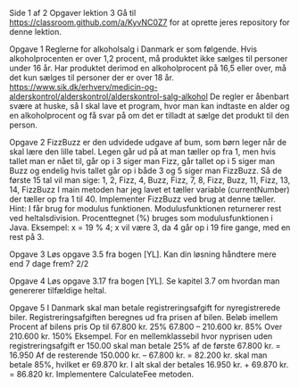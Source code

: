 
Side
1
af 2
Opgaver lektion 3
Gå til https://classroom.github.com/a/KyvNC0Z7 for at oprette jeres repository for denne
lektion.




Opgave 1
Reglerne for alkoholsalg i Danmark er som følgende.
Hvis alkoholprocenten er over 1,2 procent, må produktet ikke sælges til personer
under 16 år.
Har produktet derimod en alkoholprocent på 16,5 eller over, må det kun sælges til
personer der er over 18 år.
https://www.sik.dk/erhverv/medicin-og-alderskontrol/alderskontrol/alderskontrol-salg-alkohol
De regler er åbenbart svære at huske, så I skal lave et program, hvor man kan indtaste en alder
og en alkoholprocent og få svar på om det er tilladt at sælge det produkt til den person.
  

Opgave 2
   FizzBuzz er den udvidede udgave af bum, som børn leger når de skal lære den lille tabel.
   Legen går ud på at man tæller op fra 1, men hvis tallet man er nået til, går op i 3 siger man
   Fizz, går tallet op i 5 siger man Buzz og endelig hvis tallet går op i både 3 og 5 siger man
   FizzBuzz.
   Så de første 15 tal vil man sige:
   1, 2, Fizz, 4, Buzz, Fizz, 7, 8, Fizz, Buzz, 11, Fizz, 13, 14, FizzBuzz
   I main metoden har jeg lavet et tæller variable (currentNumber) der tæller op fra 1 til 40.
   Implementer FizzBuzz ved brug at denne tæller.
   Hint: I får brug for modulus funktionen. Modulusfunktionen returnerer rest ved
   heltalsdivision. Procenttegnet (%) bruges som modulusfunktionen i Java.
   Eksempel:
   x = 19 % 4;
   x vil være 3, da 4 går op i 19 fire gange, med en rest på 3.
   


Opgave 3
   Løs opgave 3.5 fra bogen [YL].
   Kan din løsning håndtere mere end 7 dage frem?
   2/2
   

Opgave 4
   Løs opgave 3.17 fra bogen [YL]. Se kapitel 3.7 om hvordan man genererer tilfældige heltal.
   

Opgave 5
   I Danmark skal man betale registreringsafgift for nyregistrerede biler. Registreringsafgiften
   beregnes ud fra prisen af bilen.
   Beløb imellem Procent af bilens pris
   Op til 67.800 kr. 25%
   67.800 – 210.600 kr. 85%
   Over 210.600 kr. 150%
   Eksempel.
   For en mellemklassebil hvor nyprisen uden registreringsafgift er 150.00 skal man betale 25%
   af de første 67.800 kr. = 16.950
   Af de resterende 150.000 kr. – 67.800 kr. = 82.200 kr. skal man betale 85%, hvilket er 69.870
   kr.
   I alt skal der betales 16.950 kr. + 69.870 kr. = 86.820 kr.
   Implementere CalculateFee metoden.
